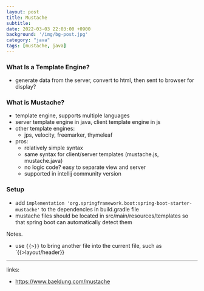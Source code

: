 ```yaml
---
layout: post
title: Mustache
subtitle: 
date: 2022-03-03 22:03:00 +0900
background: '/img/bg-post.jpg'
category: "java"
tags: [mustache, java]
---
```


### What Is a Template Engine?
* generate data from the server, convert to html, then sent to browser for display?


### What is Mustache?
* template engine, supports multiple languages
* server template engine in java, client template engine in js
* other template engines:
    * jps, velocity, freemarker, thymeleaf
* pros:
    * relatively simple syntax
    * same syntax for client/server templates (mustache.js, mustache.java)
    * no logic code? easy to separate view and server
    * supported in intellij community version
    
### Setup
* add `implementation 'org.springframework.boot:spring-boot-starter-mustache'` to the dependencies in build.gradle file
* mustache files should be located in src/main/resources/templates so that spring boot can automatically detect them


Notes.  
* use `{{>}}` to bring another file into the current file, such as `{{>layout/header}}


---
links:
* https://www.baeldung.com/mustache

